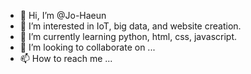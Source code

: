 - 👋 Hi, I’m @Jo-Haeun
- 👀 I’m interested in IoT, big data, and website creation.
- 🌱 I’m currently learning python, html, css, javascript.
- 💞️ I’m looking to collaborate on ...
- 📫 How to reach me ...

<!---
Jo-Haeun/Jo-Haeun is a ✨ special ✨ repository because its `README.md` (this file) appears on your GitHub profile.
You can click the Preview link to take a look at your changes.
--->
